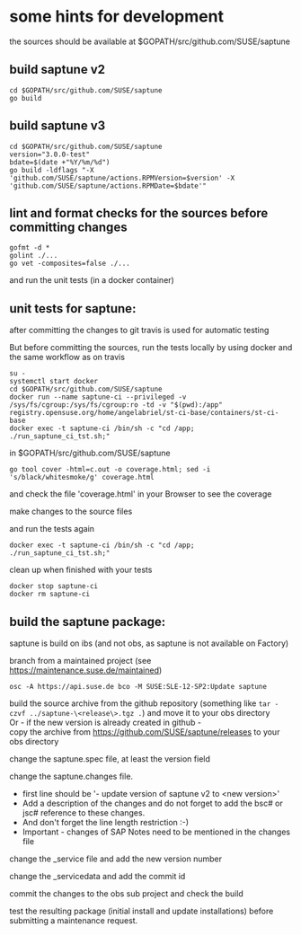 # some hints for development

the sources should be available at $GOPATH/src/github.com/SUSE/saptune

## build saptune v2
	cd $GOPATH/src/github.com/SUSE/saptune
	go build

## build saptune v3
	cd $GOPATH/src/github.com/SUSE/saptune
	version="3.0.0-test"
	bdate=$(date +"%Y/%m/%d")
	go build -ldflags "-X 'github.com/SUSE/saptune/actions.RPMVersion=$version' -X 'github.com/SUSE/saptune/actions.RPMDate=$bdate'"

## lint and format checks for the sources before committing changes

	gofmt -d *
	golint ./...
	go vet -composites=false ./...

and run the unit tests (in a docker container)

## unit tests for saptune:
after committing the changes to git travis is used for automatic testing

But before committing the sources, run the tests locally by using docker and the same workflow as on travis

	su -
	systemctl start docker
	cd $GOPATH/src/github.com/SUSE/saptune
	docker run --name saptune-ci --privileged -v /sys/fs/cgroup:/sys/fs/cgroup:ro -td -v "$(pwd):/app" registry.opensuse.org/home/angelabriel/st-ci-base/containers/st-ci-base
	docker exec -t saptune-ci /bin/sh -c "cd /app; ./run_saptune_ci_tst.sh;"

in $GOPATH/src/github.com/SUSE/saptune

	go tool cover -html=c.out -o coverage.html; sed -i 's/black/whitesmoke/g' coverage.html

and check the file 'coverage.html' in your Browser to see the coverage

make changes to the source files

and run the tests again

	docker exec -t saptune-ci /bin/sh -c "cd /app; ./run_saptune_ci_tst.sh;"

clean up when finished with your tests

	docker stop saptune-ci
	docker rm saptune-ci

## build the saptune package:
saptune is build on ibs (and not obs, as saptune is not available on Factory)

branch from a maintained project (see https://maintenance.suse.de/maintained)

	osc -A https://api.suse.de bco -M SUSE:SLE-12-SP2:Update saptune

build the source archive from the github repository (something like `tar -czvf ../saptune-\<release\>.tgz .`) and move it to your obs directory\
Or - if the new version is already created in github -\
copy the archive from https://github.com/SUSE/saptune/releases to your obs directory

change the saptune.spec file, at least the version field

change the saptune.changes file.
* first line should be '- update version of saptune v2 to \<new version\>'
* Add a description of the changes and do not forget to add the bsc# or jsc# reference to these changes.
* And don't forget the line length restriction :-)
* Important - changes of SAP Notes need to be mentioned in the changes file

change the \_service file and add the new version number

change the \_servicedata and add the commit id

commit the changes to the obs sub project and check the build

test the resulting package (initial install and update installations) before submitting a maintenance request.

